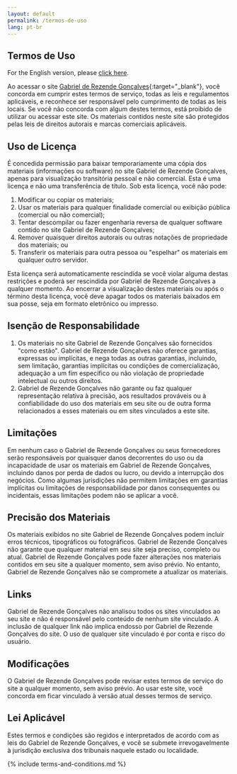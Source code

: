 ```yaml
---
layout: default
permalink: /termos-de-uso
lang: pt-br
---
```


## Termos de Uso

For the English version, please [click here](/en/terms-of-use).

Ao acessar o site [Gabriel de Rezende Gonçalves](https://gabireze.com.br/){:target="\_blank"}, você concorda em cumprir estes termos de serviço, todas as leis e regulamentos aplicáveis, e reconhece ser responsável pelo cumprimento de todas as leis locais. Se você não concorda com algum destes termos, está proibido de utilizar ou acessar este site. Os materiais contidos neste site são protegidos pelas leis de direitos autorais e marcas comerciais aplicáveis.

## Uso de Licença

É concedida permissão para baixar temporariamente uma cópia dos materiais (informações ou software) no site Gabriel de Rezende Gonçalves, apenas para visualização transitória pessoal e não comercial. Esta é uma licença e não uma transferência de título. Sob esta licença, você não pode:

1. Modificar ou copiar os materiais;
2. Usar os materiais para qualquer finalidade comercial ou exibição pública (comercial ou não comercial);
3. Tentar descompilar ou fazer engenharia reversa de qualquer software contido no site Gabriel de Rezende Gonçalves;
4. Remover quaisquer direitos autorais ou outras notações de propriedade dos materiais; ou
5. Transferir os materiais para outra pessoa ou "espelhar" os materiais em qualquer outro servidor.

Esta licença será automaticamente rescindida se você violar alguma destas restrições e poderá ser rescindida por Gabriel de Rezende Gonçalves a qualquer momento. Ao encerrar a visualização destes materiais ou após o término desta licença, você deve apagar todos os materiais baixados em sua posse, seja em formato eletrônico ou impresso.

## Isenção de Responsabilidade

1. Os materiais no site Gabriel de Rezende Gonçalves são fornecidos "como estão". Gabriel de Rezende Gonçalves não oferece garantias, expressas ou implícitas, e nega todas as outras garantias, incluindo, sem limitação, garantias implícitas ou condições de comercialização, adequação a um fim específico ou não violação de propriedade intelectual ou outros direitos.
2. Gabriel de Rezende Gonçalves não garante ou faz qualquer representação relativa à precisão, aos resultados prováveis ou à confiabilidade do uso dos materiais em seu site ou de outra forma relacionados a esses materiais ou em sites vinculados a este site.

## Limitações

Em nenhum caso o Gabriel de Rezende Gonçalves ou seus fornecedores serão responsáveis por quaisquer danos decorrentes do uso ou da incapacidade de usar os materiais em Gabriel de Rezende Gonçalves, incluindo danos por perda de dados ou lucro, ou devido a interrupção dos negócios. Como algumas jurisdições não permitem limitações em garantias implícitas ou limitações de responsabilidade por danos consequentes ou incidentais, essas limitações podem não se aplicar a você.

## Precisão dos Materiais

Os materiais exibidos no site Gabriel de Rezende Gonçalves podem incluir erros técnicos, tipográficos ou fotográficos. Gabriel de Rezende Gonçalves não garante que qualquer material em seu site seja preciso, completo ou atual. Gabriel de Rezende Gonçalves pode fazer alterações nos materiais contidos em seu site a qualquer momento, sem aviso prévio. No entanto, Gabriel de Rezende Gonçalves não se compromete a atualizar os materiais.

## Links

Gabriel de Rezende Gonçalves não analisou todos os sites vinculados ao seu site e não é responsável pelo conteúdo de nenhum site vinculado. A inclusão de qualquer link não implica endosso por Gabriel de Rezende Gonçalves do site. O uso de qualquer site vinculado é por conta e risco do usuário.

## Modificações

O Gabriel de Rezende Gonçalves pode revisar estes termos de serviço do site a qualquer momento, sem aviso prévio. Ao usar este site, você concorda em ficar vinculado à versão atual desses termos de serviço.

## Lei Aplicável

Estes termos e condições são regidos e interpretados de acordo com as leis do Gabriel de Rezende Gonçalves, e você se submete irrevogavelmente à jurisdição exclusiva dos tribunais naquele estado ou localidade.

{% include terms-and-conditions.md %}
